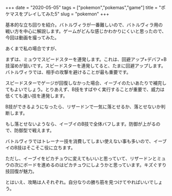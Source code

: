 +++
date = "2020-05-05"
tags = ["pokemon","pokemas","game"]
title = "ポケマスをプレイしてみた5"
slug = "pokemon"
+++

基本的な立ち回りを紹介。バトルヴィラが一番難しいので、バトルヴィラ用の戦い方を中心に解説します。ゲームがどんな感じかわかりにくいと思ったので、今回は動画を撮ってみた。

あくまで私の場合ですが、

まずは、ミュウでスピードスターを連発します。これは、回避アップ+デバフ+B技溜めが狙いです。スピードスターを連発してると、たまに回避アップします。バトルヴィラでは、相手の攻撃を避けることが最も重要です。

スピードスターでゲージが回復しなかった場合、イーブイのたいあたりで補完してもよいでしょう。とりあえず、B技をすばやく実行することが重要で、威力は低くても速い技を連発します。

B技ができるようになったら、リザードンで一気に落とせるか、落とせないか判断します。

もし落とせないようなら、イーブイのB技で全体バフします。防御が上がるので、防御型で戦えます。

バトルヴィラではトレーナー技を消費してしまい使えない事も多いので、イーブイのB技はそこそこ役に立ちます。

ただし、イーブイをピカチュウに変えてもいいと思っていて、リザードンとミュウの次にボードを進めるのはピカチュウにしようかと思っています。キズぐすり技回復が魅力。

とはいえ、攻略は人それぞれ。自分なりの勝ち筋を見つけてやればいいでしょう。

